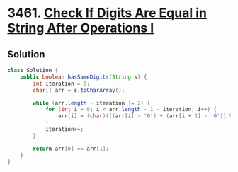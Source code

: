 # 3461. [Check If Digits Are Equal in String After Operations I](https://leetcode.com/problems/check-if-digits-are-equal-in-string-after-operations-i/?envType=daily-question&envId=2025-10-23)

## Solution

```java
class Solution {
    public boolean hasSameDigits(String s) {
        int iteration = 0;
        char[] arr = s.toCharArray();

        while (arr.length - iteration != 2) {
            for (int i = 0; i < arr.length - 1 - iteration; i++) {
                arr[i] = (char)(((arr[i] - '0') + (arr[i + 1] - '0')) % 10 + '0');
            }
            iteration++;
        }

        return arr[0] == arr[1];
    }
}
```